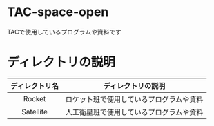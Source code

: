 # TAC-space-open
TACで使用しているプログラムや資料です
# ディレクトリの説明
|ディレクトリ名|ディレクトリの説明|
|:-:|:-:|
|Rocket|ロケット班で使用しているプログラムや資料|
|Satellite|人工衛星班で使用しているプログラムや資料|
